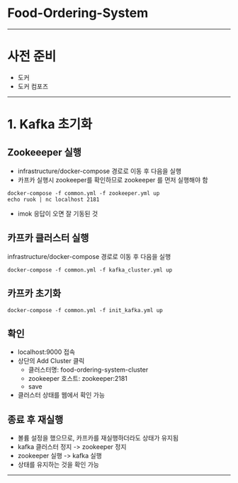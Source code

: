 # Food-Ordering-System

---

# 사전 준비
- 도커
- 도커 컴포즈


---

# 1. Kafka 초기화

## Zookeeeper 실행
- infrastructure/docker-compose 경로로 이동 후 다음을 실행
- 카프카 실행시 zookeeper를 확인하므로 zookeeper 를 먼저 실행해야 함
```shell
docker-compose -f common.yml -f zookeeper.yml up
echo ruok | nc localhost 2181
```
- imok 응답이 오면 잘 기동된 것


## 카프카 클러스터 실행
infrastructure/docker-compose 경로로 이동 후 다음을 실행
```shell
docker-compose -f common.yml -f kafka_cluster.yml up
```

## 카프카 초기화
```shell
docker-compose -f common.yml -f init_kafka.yml up
```

## 확인
- localhost:9000 접속
- 상단의 Add Cluster 클릭
  - 클러스터명: food-ordering-system-cluster
  - zookeeper 호스트: zookeeper:2181
  - save
- 클러스터 상태를 웹에서 확인 가능

## 종료 후 재실행
- 볼륨 설정을 했으므로, 카프카를 재실행하더라도 상태가 유지됨
- kafka 클러스터 정지 -> zookeeper 정지
- zookeeper 실행 -> kafka 실행
- 상태를 유지하는 것을 확인 가능

---
